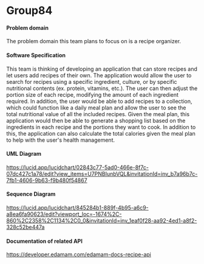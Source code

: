# Group84
#### Problem domain
The problem domain this team plans to focus on is a recipe organizer.

#### Software Specification
This team is thinking of developing an application that can store recipes and let users add recipes of their own. The application would allow the user to search for recipes using a specific ingredient, culture, or by specific nutritional contents (ex. protein, vitamins, etc.). The user can then adjust the portion size of each recipe, modifying the amount of each ingredient required. In addition, the user would be able to add recipes to a collection, which could function like a daily meal plan and allow the user to see the total nutritional value of all the included recipes. Given the meal plan, this application would then be able to generate a shopping list based on the ingredients in each recipe and the portions they want to cook. In addition to this, the application can also calculate the total calories given the meal plan to help with the user's health management.

#### UML Diagram
https://lucid.app/lucidchart/02843c77-5ad0-466e-8f7c-07dc427c1a78/edit?view_items=U7PNBIunbVQL&invitationId=inv_b7a96b7c-7fb1-4606-9b63-f9b480f54867

#### Sequence Diagram
https://lucid.app/lucidchart/845284b1-889f-4b95-a6c9-a8ea6fa90623/edit?viewport_loc=-1674%2C-860%2C2358%2C1134%2C0_0&invitationId=inv_1eaf0f28-aa92-4ed1-a8f2-328c52be447a

#### Documentation of related API
https://developer.edamam.com/edamam-docs-recipe-api    
